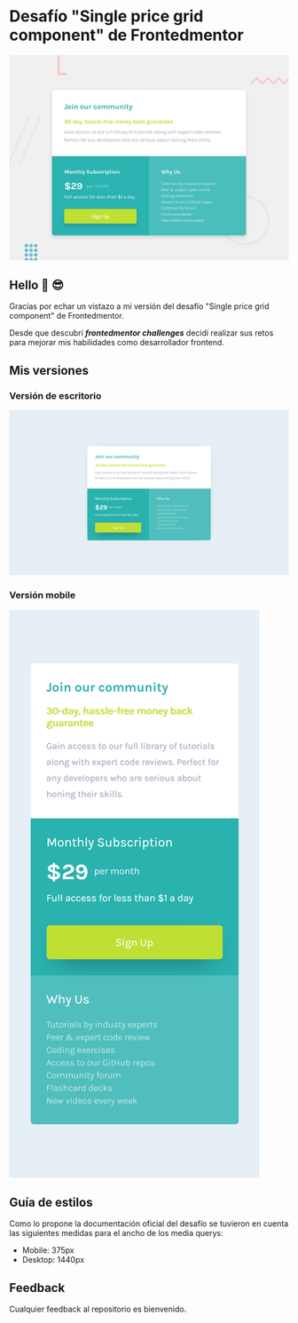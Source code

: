 # Desafío "Single price grid component" de Frontedmentor 
![Single price grid component preview](https://raw.githubusercontent.com/raulpinve/single-price-grid-component/main/design/design/desktop-preview.jpg)

## Hello :metal:  :sunglasses:

Gracias por echar un vistazo a mi versión del desafío "Single price grid component" de Frontedmentor. 

Desde que descubrí <b><i>frontedmentor challenges</i></b> decidí realizar sus retos para mejorar mis habilidades como desarrollador frontend.

## Mis versiones 

### Versión de escritorio
![Single price grid component desktop preview](https://raw.githubusercontent.com/raulpinve/single-price-grid-component/main/images/desktop-preview.png)
### Versión mobile
![Single price grid component mobile preview](https://raw.githubusercontent.com/raulpinve/single-price-grid-component/main/images/mobile-preview.png)

## Guía de estilos
Como lo propone la documentación oficial del desafío se tuvieron en cuenta las siguientes medidas para el ancho de los media querys: 

- Mobile: 375px
- Desktop: 1440px

## Feedback
Cualquier feedback al repositorio es bienvenido.
